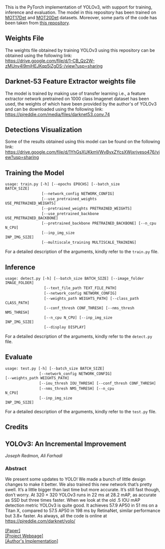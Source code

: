 This is the PyTorch implementation of YOLOv3, with support for training, inference and evaluation. The model in this repository has been trained on <a href = "https://motchallenge.net/data/MOT17Det/">MOT17Det</a> and <a href = "https://motchallenge.net/data/MOT20Det/">MOT20Det</a> datasets. Moreover, some parts of the code has been taken from <a href = "https://github.com/eriklindernoren/PyTorch-YOLOv3">this repository</a>.

## Weights File
The weights file obtained by training YOLOv3 using this repository can be obtained using the following link:<br>
https://drive.google.com/file/d/1-CB_Qz2W-zMUny4l9mjHEJKqp5jZgDS-/view?usp=sharing

## Darknet-53 Feature Extractor weights file
The model is trained by making use of transfer learning i.e., a feature extractor network pretrained on 1000 class Imagenet dataset has been used, the weights of which have been provided by the author's of YOLOv3 and can be downloaded using the following link:<br>
https://pjreddie.com/media/files/darknet53.conv.74

## Detections Visualization
Some of the results obtained using this model can be found on the following link:<br>
https://drive.google.com/file/d/1YhGsXUKkmVWvByxZYcsXWjxrjveso476/view?usp=sharing

## Training the Model
<code>usage: train.py [-h] [--epochs EPOCHS] [--batch_size BATCH_SIZE]</code><br>
&nbsp; &nbsp; &nbsp; &nbsp; &nbsp; &nbsp; &nbsp; &nbsp; &nbsp; &nbsp; &nbsp; &nbsp; &nbsp; &nbsp; &nbsp; <code>[--network_config NETWORK_CONFIG]</code><br>
&nbsp; &nbsp; &nbsp; &nbsp; &nbsp; &nbsp; &nbsp; &nbsp; &nbsp; &nbsp; &nbsp; &nbsp; &nbsp; &nbsp; &nbsp; <code>[--use_pretrained_weights USE_PRETRAINED_WEIGHTS]</code><br>
&nbsp; &nbsp; &nbsp; &nbsp; &nbsp; &nbsp; &nbsp; &nbsp; &nbsp; &nbsp; &nbsp; &nbsp; &nbsp; &nbsp; &nbsp; <code>[--pretrained_weights PRETRAINED_WEIGHTS]</code><br>
&nbsp; &nbsp; &nbsp; &nbsp; &nbsp; &nbsp; &nbsp; &nbsp; &nbsp; &nbsp; &nbsp; &nbsp; &nbsp; &nbsp; &nbsp; <code>[--use_pretrained_backbone USE_PRETRAINED_BACKBONE]</code><br>
&nbsp; &nbsp; &nbsp; &nbsp; &nbsp; &nbsp; &nbsp; &nbsp; &nbsp; &nbsp; &nbsp; &nbsp; &nbsp; &nbsp; &nbsp; <code>[--pretrained_backbone PRETRAINED_BACKBONE] [--n_cpu N_CPU]</code><br>
&nbsp; &nbsp; &nbsp; &nbsp; &nbsp; &nbsp; &nbsp; &nbsp; &nbsp; &nbsp; &nbsp; &nbsp; &nbsp; &nbsp; &nbsp; <code>[--inp_img_size INP_IMG_SIZE]</code><br>
&nbsp; &nbsp; &nbsp; &nbsp; &nbsp; &nbsp; &nbsp; &nbsp; &nbsp; &nbsp; &nbsp; &nbsp; &nbsp; &nbsp; &nbsp; <code>[--multiscale_training MULTISCALE_TRAINING]</code><br>

For a detailed description of the arguments, kindly refer to the <code>train.py</code> file.

## Inference
<code>usage: detect.py [-h] [--batch_size BATCH_SIZE] [--image_folder IMAGE_FOLDER]</code><br>
&nbsp; &nbsp; &nbsp; &nbsp; &nbsp; &nbsp; &nbsp; &nbsp; &nbsp; &nbsp; &nbsp; &nbsp; &nbsp; &nbsp; &nbsp; &nbsp; <code>[--text_file_path TEXT_FILE_PATH]</code><br>
&nbsp; &nbsp; &nbsp; &nbsp; &nbsp; &nbsp; &nbsp; &nbsp; &nbsp; &nbsp; &nbsp; &nbsp; &nbsp; &nbsp; &nbsp; &nbsp; <code>[--network_config NETWORK_CONFIG]</code><br>
&nbsp; &nbsp; &nbsp; &nbsp; &nbsp; &nbsp; &nbsp; &nbsp; &nbsp; &nbsp; &nbsp; &nbsp; &nbsp; &nbsp; &nbsp; &nbsp; <code>[--weights_path WEIGHTS_PATH] [--class_path CLASS_PATH]</code><br>
&nbsp; &nbsp; &nbsp; &nbsp; &nbsp; &nbsp; &nbsp; &nbsp; &nbsp; &nbsp; &nbsp; &nbsp; &nbsp; &nbsp; &nbsp; &nbsp; <code>[--conf_thresh CONF_THRESH] [--nms_thresh NMS_THRESH]</code><br>
&nbsp; &nbsp; &nbsp; &nbsp; &nbsp; &nbsp; &nbsp; &nbsp; &nbsp; &nbsp; &nbsp; &nbsp; &nbsp; &nbsp; &nbsp; &nbsp; <code>[--n_cpu N_CPU] [--inp_img_size INP_IMG_SIZE]</code><br>
&nbsp; &nbsp; &nbsp; &nbsp; &nbsp; &nbsp; &nbsp; &nbsp; &nbsp; &nbsp; &nbsp; &nbsp; &nbsp; &nbsp; &nbsp; &nbsp; <code>[--display DISPLAY]</code><br>

For a detailed description of the arguments, kindly refer to the <code>detect.py</code> file.

## Evaluate
<code>usage: test.py [-h] [--batch_size BATCH_SIZE]</code><br>
&nbsp; &nbsp; &nbsp; &nbsp; &nbsp; &nbsp; &nbsp; &nbsp; &nbsp; &nbsp; &nbsp; &nbsp; &nbsp; &nbsp; <code>[--network_config NETWORK_CONFIG] [--weights_path WEIGHTS_PATH]</code><br>
&nbsp; &nbsp; &nbsp; &nbsp; &nbsp; &nbsp; &nbsp; &nbsp; &nbsp; &nbsp; &nbsp; &nbsp; &nbsp; &nbsp; <code>[--iou_thresh IOU_THRESH] [--conf_thresh CONF_THRESH]</code><br>
&nbsp; &nbsp; &nbsp; &nbsp; &nbsp; &nbsp; &nbsp; &nbsp; &nbsp; &nbsp; &nbsp; &nbsp; &nbsp; &nbsp; <code>[--nms_thresh NMS_THRESH] [--n_cpu N_CPU]</code><br>
&nbsp; &nbsp; &nbsp; &nbsp; &nbsp; &nbsp; &nbsp; &nbsp; &nbsp; &nbsp; &nbsp; &nbsp; &nbsp; &nbsp; <code>[--inp_img_size INP_IMG_SIZE]</code><br>

For a detailed description of the arguments, kindly refer to the <code>test.py</code> file.

## Credits
## YOLOv3: An Incremental Improvement
<i>Joseph Redmon, Ali Farhadi</i>
### Abstract
We present some updates to YOLO! We made a bunch of little design changes to make it better. We also trained this new network that’s pretty swell. It’s a little bigger than last time but more accurate. It’s still fast though, don’t worry. At 320 × 320 YOLOv3 runs in 22 ms at 28.2 mAP, as accurate as SSD but three times faster. When we look at the old .5 IOU mAP detection metric YOLOv3 is quite good. It achieves 57.9 AP50 in 51 ms on a Titan X, compared to 57.5 AP50 in 198 ms by RetinaNet, similar performance but 3.8× faster. As always, all the code is online at<br>
https://pjreddie.com/darknet/yolo/<br>

<a href = "https://pjreddie.com/media/files/papers/YOLOv3.pdf">[Paper]</a><br>
<a href = "https://pjreddie.com/darknet/yolo/">[Project Webpage]</a><br>
<a href = "https://github.com/pjreddie/darknet">[Author's Implementation]</a><br>
